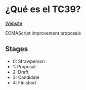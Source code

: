 # ¿Qué es el TC39?

[Website](https://tc39.es/)

ECMAScript improvement proposals

## Stages

- 0: Strawperson
- 1: Proposal
- 2: Draft
- 3: Candidate
- 4: Finished

